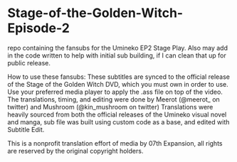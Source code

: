 # Stage-of-the-Golden-Witch-Episode-2
repo containing the fansubs for the Umineko EP2 Stage Play. Also may add in the code written to help with initial sub building, if I can clean that up for public release.


How to use these fansubs:
These subtitles are synced to the official release of the Stage of the Golden Witch DVD, which you must own in order to use. Use your preferred media player to apply the .ass file on top of the video.
The translations, timing, and editing were done by Meerot (@meerot_ on twitter) and Mushroom (@kin_mushroom on twitter)
Translations were heavily sourced from both the official releases of the Umineko visual novel and manga, sub file was built using custom code as a base, and edited with Subtitle Edit.

This is a nonprofit translation effort of media by 07th Expansion, all rights are reserved by the original copyright holders. 

